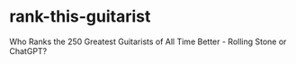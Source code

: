 # rank-this-guitarist
Who Ranks the 250 Greatest Guitarists of All Time Better - Rolling Stone or ChatGPT?
